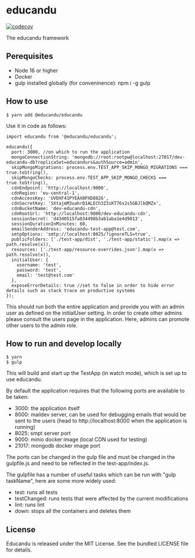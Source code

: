 # educandu

[![codecov](https://codecov.io/gh/educandu/educandu/branch/main/graph/badge.svg?token=SM7ANNBT3A)](https://codecov.io/gh/educandu/educandu)

The educandu framework

## Perequisites

 * Node 16 or higher
 * Docker
 * gulp installed globally (for conveninence): npm i -g gulp

## How to use

~~~
$ yarn add @educandu/educandu
~~~

Use it in code as follows:

~~~
import educandu from '@educandu/educandu';

educandu({
  port: 3000, //on which to run the application
  mongoConnectionString: 'mongodb://root:rootpw@localhost:27017/dev-educandu-db?replicaSet=educandurs&authSource=admin',
  skipMongoMigrations: process.env.TEST_APP_SKIP_MONGO_MIGRATIONS === true.toString(),
  skipMongoChecks: process.env.TEST_APP_SKIP_MONGO_CHECKS === true.toString(),
  cdnEndpoint: 'http://localhost:9000',
  cdnRegion: 'eu-central-1',
  cdnAccessKey: 'UVDXF41PYEAX0PXD8826',
  cdnSecretKey: 'SXtajmM3uahrQ1ALECh3Z3iKT76s2s5GBJlbQMZx',
  cdnBucketName: 'dev-educandu-cdn',
  cdnRootUrl: 'http://localhost:9000/dev-educandu-cdn',
  sessionSecret: 'd4340515fa834498b3ab1aba1e4d9013',
  sessionDurationInMinutes: 60,
  emailSenderAddress: 'educandu-test-app@test.com',
  smtpOptions: 'smtp://localhost:8025/?ignoreTLS=true',
  publicFolders: ['./test-app/dist', './test-app/static'].map(x => path.resolve(x)),
  resources: ['./test-app/resource-overrides.json'].map(x => path.resolve(x)),
  initialUser: {
    username: 'test',
    password: 'test',
    email: 'test@test.com'
  },
  exposeErrorDetails: true //set to false in order to hide error details such as stack trace on productive systems
});
~~~

This should run both the entire application and provide you with an admin user as defined on the initialUser setting. In order to create other admins please consult the users page in the application. Here, admins can promote other users to the admin role.

## How to run and develop locally

~~~
$ yarn
$ gulp
~~~

This will build and start up the TestApp (in watch mode), which is set up to use educandu.

By default the application requires that the following ports are available to be taken:
  * 3000: the application itself
  * 8000: maildev server, can be used for debugging emails that would be sent to the users (head to http://localhost:8000 when the application is running)
  * 8025: smpt server port
  * 9000: minio docker image (local CDN used for testing)
  * 21017: mongodb docker image port

The ports can be changed in the gulp file and must be changed in the gulpfile.js and need to be reflected in the test-app/index.js.

The gulpfile has a number of useful tasks which can be run with "gulp taskName", here are some more widely used:
 * test: runs all tests
 * testChanged: runs tests that were affected by the current modifications
 * lint: runs lint
 * down: stops all the containers and deletes them


## License

Educandu is released under the MIT License. See the bundled LICENSE file for details.
